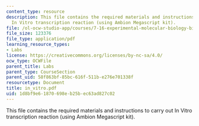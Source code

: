 ```yaml
---
content_type: resource
description: This file contains the required materials and instructions to carry out
  In Vitro transcription reaction (using Ambion Megascript kit).
file: /ol-ocw-studio-app/courses/7-16-experimental-molecular-biology-biotechnology-ii-spring-2005/1d8bf9e61870698eb25bec63ad827c02_in_vitro.pdf
file_size: 123376
file_type: application/pdf
learning_resource_types:
- Labs
license: https://creativecommons.org/licenses/by-nc-sa/4.0/
ocw_type: OCWFile
parent_title: Labs
parent_type: CourseSection
parent_uid: 58f863bf-85bc-616f-511b-e276e701338f
resourcetype: Document
title: in_vitro.pdf
uid: 1d8bf9e6-1870-698e-b25b-ec63ad827c02
---
```

This file contains the required materials and instructions to carry out In Vitro transcription reaction (using Ambion Megascript kit).